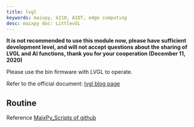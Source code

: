 ```yaml
---
title: lvgl
keywords: maixpy, k210, AIOT, edge computing
desc: maixpy doc: LittlevGL
---
```



**It is not recommended to use this module now, please have sufficient development level, and will not accept questions about the sharing of LVGL and AI functions, thank you for your cooperation (December 11, 2020)**

Please use the bin firmware with LVGL to operate.

Refer to the official document: [lvgl blog page](https://blog.littlevgl.com/2019-02-20/micropython-bindings)

## Routine

Reference [MaixPy_Scripts of github](https://github.com/sipeed/MaixPy_scripts/tree/master/multimedia/gui/lvgl)
